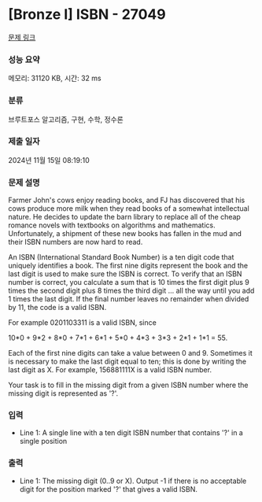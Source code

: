 # [Bronze I] ISBN - 27049 

[문제 링크](https://www.acmicpc.net/problem/27049) 

### 성능 요약

메모리: 31120 KB, 시간: 32 ms

### 분류

브루트포스 알고리즘, 구현, 수학, 정수론

### 제출 일자

2024년 11월 15일 08:19:10

### 문제 설명

<p>Farmer John's cows enjoy reading books, and FJ has discovered that his cows produce more milk when they read books of a somewhat intellectual nature. He decides to update the barn library to replace all of the cheap romance novels with textbooks on algorithms and mathematics. Unfortunately, a shipment of these new books has fallen in the mud and their ISBN numbers are now hard to read.</p>

<p>An ISBN (International Standard Book Number) is a ten digit code that uniquely identifies a book.  The first nine digits represent the book and the last digit is used to make sure the ISBN is correct.  To verify that an ISBN number is correct, you calculate a sum that is 10 times the first digit plus 9 times the second digit plus 8 times the third digit ... all the way until you add 1 times the last digit.  If the final number leaves no remainder when divided by 11, the code is a valid ISBN.</p>

<p>For example 0201103311 is a valid ISBN, since </p>

<p>10*0 + 9*2 + 8*0 + 7*1 + 6*1 + 5*0 + 4*3 + 3*3 + 2*1 + 1*1 = 55.</p>

<p>Each of the first nine digits can take a value between 0 and 9. Sometimes it is necessary to make the last digit equal to ten; this is done by writing the last digit as X.  For example, 156881111X is a valid ISBN number.</p>

<p>Your task is to fill in the missing digit from a given ISBN number where the missing digit is represented as '?'.</p>

### 입력 

 <ul>
	<li>Line 1: A single line with a ten digit ISBN number that contains '?' in a single  position</li>
</ul>

### 출력 

 <ul>
	<li>Line 1: The missing digit (0..9 or X). Output -1 if there is no acceptable digit  for the position marked '?' that gives a valid ISBN.</li>
</ul>

